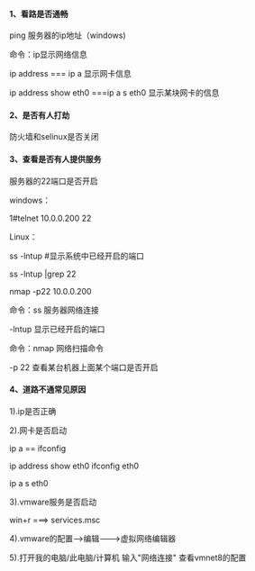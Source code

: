 #### 1、看路是否通畅

ping 服务器的ip地址（windows\)

命令：ip显示网络信息

ip address === ip a 显示网卡信息

ip address show eth0 ===ip a s eth0  显示某块网卡的信息

#### 2、是否有人打劫

防火墙和selinux是否关闭

#### 3、查看是否有人提供服务

服务器的22端口是否开启

windows：

1\#telnet 10.0.0.200 22

Linux：

ss  -lntup  \#显示系统中已经开启的端口

ss -lntup \|grep 22

nmap -p22 10.0.0.200

命令：ss   服务器网络连接

-lntup 显示已经开启的端口

命令：nmap 网络扫描命令

-p 22  查看某台机器上面某个端口是否开启

#### 4、道路不通常见原因

1\).ip是否正确 

2\).网卡是否启动

ip a                == ifconfig 

ip address show eth0   ifconfig eth0 

ip a s eth0 

3\).vmware服务是否启动 

win+r ===&gt; services.msc

4\).vmware的配置--&gt;编辑---&gt;虚拟网络编辑器

5\).打开我的电脑/此电脑/计算机  输入"网络连接" 查看vmnet8的配置



